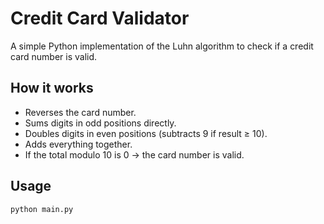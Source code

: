 # Credit Card Validator

A simple Python implementation of the Luhn algorithm to check if a credit card number is valid.

## How it works
- Reverses the card number.
- Sums digits in odd positions directly.
- Doubles digits in even positions (subtracts 9 if result ≥ 10).
- Adds everything together.
- If the total modulo 10 is 0 → the card number is valid.

## Usage

```bash
python main.py

